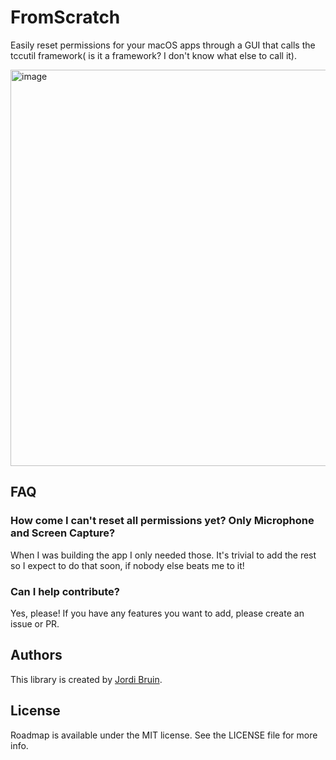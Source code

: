 # FromScratch
Easily reset permissions for your macOS apps through a GUI that calls the tccutil framework( is it a framework? I don't know what else to call it).

<img width="634" alt="image" src="https://user-images.githubusercontent.com/170948/227709287-3352813e-7089-48a4-b378-342ebc0874b6.png">

## FAQ
### How come I can't reset all permissions yet? Only Microphone and Screen Capture?
When I was building the app I only needed those. It's trivial to add the rest so I expect to do that soon, if nobody else beats me to it!

### Can I help contribute?
Yes, please! If you have any features you want to add, please create an issue or PR.

## Authors
This library is created by [Jordi Bruin](https://twitter.com/jordibruin).

## License
Roadmap is available under the MIT license. See the LICENSE file for more info.

